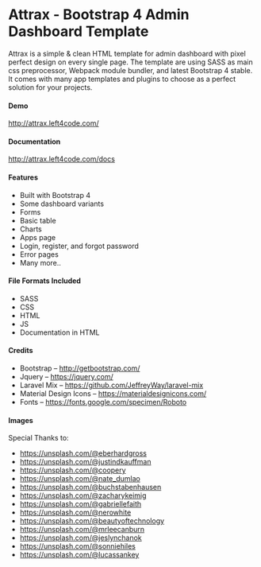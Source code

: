 # Attrax - Bootstrap 4 Admin Dashboard Template
<p>Attrax is a simple & clean HTML template for admin dashboard with pixel perfect design on every single page. The template are using SASS as main css preprocessor, Webpack module bundler, and latest Bootstrap 4 stable. It comes with many app templates and plugins to choose as a perfect solution for your projects.</p>

<h4 id="item-description__features">Demo</h4>
<a target="blank" href="http://panthera.left4code.com/">http://attrax.left4code.com/</a>

<h4 id="item-description__features">Documentation</h4>
<a target="blank" href="http://panthera.left4code.com/docs">http://attrax.left4code.com/docs</a>

<h4>Features</h4>
<ul>
<li>Built with Bootstrap 4</li>
<li>Some dashboard variants</li>
<li>Forms</li>
<li>Basic table</li>
<li>Charts</li>
<li>Apps page</li>
<li>Login, register, and forgot password</li>
<li>Error pages</li>
<li>Many more..</li>
</ul>

<h4>File Formats Included</h4>
<ul>
<li>SASS</li>
<li>CSS</li>
<li>HTML</li>
<li>JS</li>
<li>Documentation in HTML</li>
</ul>

<h4>Credits</h4>
<ul>
<li>Bootstrap – <a href="http://getbootstrap.com/" rel="nofollow">http://getbootstrap.com/</a></li>
<li>Jquery – <a href="https://jquery.com/" rel="nofollow">https://jquery.com/</a></li>
<li>Laravel Mix – <a href="https://github.com/JeffreyWay/laravel-mix" rel="nofollow">https://github.com/JeffreyWay/laravel-mix</a></li>
<li>Material Design Icons – <a href="https://materialdesignicons.com/" rel="nofollow">https://materialdesignicons.com/</a></li>
<li>Fonts – <a href="https://fonts.google.com/specimen/Roboto" rel="nofollow">https://fonts.google.com/specimen/Roboto</a></li>
</ul>

<h4>Images</h4>
Special Thanks to: 
<ul>
<li><a href="mailto:https://unsplash.com/@eberhardgross">https://unsplash.com/@eberhardgross</a></li>
<li><a href="mailto:https://unsplash.com/@justindkauffman">https://unsplash.com/@justindkauffman</a></li>
<li><a href="mailto:https://unsplash.com/@coopery">https://unsplash.com/@coopery</a></li>
<li><a href="mailto:https://unsplash.com/@nate_dumlao">https://unsplash.com/@nate_dumlao</a></li>
<li><a href="mailto:https://unsplash.com/@buchstabenhausen">https://unsplash.com/@buchstabenhausen</a></li>
<li><a href="mailto:https://unsplash.com/@zacharykeimig">https://unsplash.com/@zacharykeimig</a></li>
<li><a href="mailto:https://unsplash.com/@gabriellefaith">https://unsplash.com/@gabriellefaith</a></li>
<li><a href="mailto:https://unsplash.com/@nerowhite">https://unsplash.com/@nerowhite</a></li>
<li><a href="mailto:https://unsplash.com/@beautyoftechnology">https://unsplash.com/@beautyoftechnology</a></li>
<li><a href="mailto:https://unsplash.com/@mrleecanburn">https://unsplash.com/@mrleecanburn</a></li>
<li><a href="mailto:https://unsplash.com/@jeslynchanok">https://unsplash.com/@jeslynchanok</a></li>
<li><a href="mailto:https://unsplash.com/@sonniehiles">https://unsplash.com/@sonniehiles</a></li>
<li><a href="mailto:https://unsplash.com/@lucassankey">https://unsplash.com/@lucassankey</a></li>
</ul>
